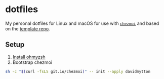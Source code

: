 # dotfiles

My personal dotfiles for Linux and macOS for use with [`chezmoi`](https://www.chezmoi.io)
and based on the [template repo](https://github.com/chezmoi/dotfiles).

## Setup

1. [Install ohmyzsh](https://ohmyz.sh/#install)
2. Bootstrap chezmoi

```zsh
sh -c "$(curl -fsLS git.io/chezmoi)" -- init --apply davidmytton
```
